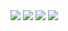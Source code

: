<img src="https://github-readme-stats-git-masterrstaa-rickstaa.vercel.app/api/?username=BielMaxBR&theme=dracula&hide_title=true&count_private=true&show_icons=true&include_all_commits=true">

<img src="https://github-readme-stats-git-masterrstaa-rickstaa.vercel.app/api/top-langs/?username=BielMaxBR&langs_count=6&theme=dracula&hide=css,html&count_private=true">

<img src="https://github-readme-activity-graph.vercel.app/graph?username=BielMaxBR&theme=dracula&custom_title=Contributions">

<img src="https://komarev.com/ghpvc/?username=BielMaxBR&&style=flat-square"/>
